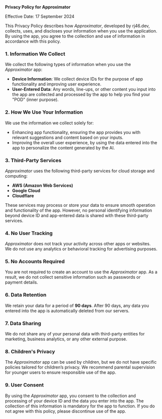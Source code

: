 **Privacy Policy for Approximator**

Effective Date: 17 September 2024

This Privacy Policy describes how *Approximator*, developed by rj46.dev, collects, uses, and discloses your information when you use the application. By using the app, you agree to the collection and use of information in accordance with this policy.

### 1. Information We Collect
We collect the following types of information when you use the *Approximator* app:
- **Device Information**: We collect device IDs for the purpose of app functionality and improving user experience.
- **User-Entered Data**: Any words, line-ups, or other content you input into the app are collected and processed by the app to help you find your "POD" (inner purpose).

### 2. How We Use Your Information
We use the information we collect solely for:
- Enhancing app functionality, ensuring the app provides you with relevant suggestions and content based on your inputs.
- Improving the overall user experience, by using the data entered into the app to personalize the content generated by the AI.

### 3. Third-Party Services
*Approximator* uses the following third-party services for cloud storage and computing:
- **AWS (Amazon Web Services)**
- **Google Cloud**
- **Cloudflare**

These services may process or store your data to ensure smooth operation and functionality of the app. However, no personal identifying information beyond device ID and app-entered data is shared with these third-party services.

### 4. No User Tracking
*Approximator* does not track your activity across other apps or websites. We do not use any analytics or behavioral tracking for advertising purposes.

### 5. No Accounts Required
You are not required to create an account to use the *Approximator* app. As a result, we do not collect sensitive information such as passwords or payment details.

### 6. Data Retention
We retain your data for a period of **90 days**. After 90 days, any data you entered into the app is automatically deleted from our servers. 

### 7. Data Sharing
We do not share any of your personal data with third-party entities for marketing, business analytics, or any other external purpose.

### 8. Children's Privacy
The *Approximator* app can be used by children, but we do not have specific policies tailored for children’s privacy. We recommend parental supervision for younger users to ensure responsible use of the app.

### 9. User Consent
By using the *Approximator* app, you consent to the collection and processing of your device ID and the data you enter into the app. The collection of this information is mandatory for the app to function. If you do not agree with this policy, please discontinue use of the app.